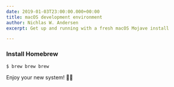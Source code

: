 ```yaml
---
date: 2019-01-03T23:00:00.000+00:00
title: macOS development environment
author: Nichlas W. Andersen
excerpt: Get up and running with a fresh macOS Mojave install

---
```

### Install Homebrew

    $ brew brew brew

Enjoy your new system! 🎉🏁